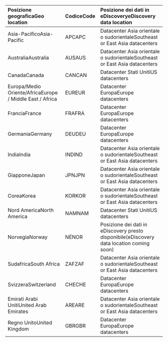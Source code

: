 
|  <span data-ttu-id="c29df-101">Posizione geografica</span><span class="sxs-lookup"><span data-stu-id="c29df-101">Geo location</span></span>               |  <span data-ttu-id="c29df-102">Codice</span><span class="sxs-lookup"><span data-stu-id="c29df-102">Code</span></span>  |  <span data-ttu-id="c29df-103">Posizione dei dati in eDiscovery</span><span class="sxs-lookup"><span data-stu-id="c29df-103">eDiscovery data location</span></span>        |
|:----------------------------|:-------|:---------------------------------|
|<span data-ttu-id="c29df-104">Asia-Pacifico</span><span class="sxs-lookup"><span data-stu-id="c29df-104">Asia-Pacific</span></span>                 |<span data-ttu-id="c29df-105">APC</span><span class="sxs-lookup"><span data-stu-id="c29df-105">APC</span></span>     |<span data-ttu-id="c29df-106">Datacenter Asia orientale o sudorientale</span><span class="sxs-lookup"><span data-stu-id="c29df-106">Southeast or East Asia datacenters</span></span>|
|<span data-ttu-id="c29df-107">Australia</span><span class="sxs-lookup"><span data-stu-id="c29df-107">Australia</span></span>                    |<span data-ttu-id="c29df-108">AUS</span><span class="sxs-lookup"><span data-stu-id="c29df-108">AUS</span></span>     |<span data-ttu-id="c29df-109">Datacenter Asia orientale o sudorientale</span><span class="sxs-lookup"><span data-stu-id="c29df-109">Southeast or East Asia datacenters</span></span>|
|<span data-ttu-id="c29df-110">Canada</span><span class="sxs-lookup"><span data-stu-id="c29df-110">Canada</span></span>                       |<span data-ttu-id="c29df-111">CAN</span><span class="sxs-lookup"><span data-stu-id="c29df-111">CAN</span></span>     |<span data-ttu-id="c29df-112">Datacenter Stati Uniti</span><span class="sxs-lookup"><span data-stu-id="c29df-112">US datacenters</span></span>                    |
|<span data-ttu-id="c29df-113">Europa/Medio Oriente/Africa</span><span class="sxs-lookup"><span data-stu-id="c29df-113">Europe / Middle East / Africa</span></span>|<span data-ttu-id="c29df-114">EUR</span><span class="sxs-lookup"><span data-stu-id="c29df-114">EUR</span></span>     |<span data-ttu-id="c29df-115">Datacenter Europa</span><span class="sxs-lookup"><span data-stu-id="c29df-115">Europe datacenters</span></span>                |
|<span data-ttu-id="c29df-116">Francia</span><span class="sxs-lookup"><span data-stu-id="c29df-116">France</span></span>                       |<span data-ttu-id="c29df-117">FRA</span><span class="sxs-lookup"><span data-stu-id="c29df-117">FRA</span></span>     |<span data-ttu-id="c29df-118">Datacenter Europa</span><span class="sxs-lookup"><span data-stu-id="c29df-118">Europe datacenters</span></span>                |
|<span data-ttu-id="c29df-119">Germania</span><span class="sxs-lookup"><span data-stu-id="c29df-119">Germany</span></span>                      |<span data-ttu-id="c29df-120">DEU</span><span class="sxs-lookup"><span data-stu-id="c29df-120">DEU</span></span>     |<span data-ttu-id="c29df-121">Datacenter Europa</span><span class="sxs-lookup"><span data-stu-id="c29df-121">Europe datacenters</span></span>                |
|<span data-ttu-id="c29df-122">India</span><span class="sxs-lookup"><span data-stu-id="c29df-122">India</span></span>                        |<span data-ttu-id="c29df-123">IND</span><span class="sxs-lookup"><span data-stu-id="c29df-123">IND</span></span>     |<span data-ttu-id="c29df-124">Datacenter Asia orientale o sudorientale</span><span class="sxs-lookup"><span data-stu-id="c29df-124">Southeast or East Asia datacenters</span></span>|
|<span data-ttu-id="c29df-125">Giappone</span><span class="sxs-lookup"><span data-stu-id="c29df-125">Japan</span></span>                        |<span data-ttu-id="c29df-126">JPN</span><span class="sxs-lookup"><span data-stu-id="c29df-126">JPN</span></span>     |<span data-ttu-id="c29df-127">Datacenter Asia orientale o sudorientale</span><span class="sxs-lookup"><span data-stu-id="c29df-127">Southeast or East Asia datacenters</span></span>|
|<span data-ttu-id="c29df-128">Corea</span><span class="sxs-lookup"><span data-stu-id="c29df-128">Korea</span></span>                        |<span data-ttu-id="c29df-129">KOR</span><span class="sxs-lookup"><span data-stu-id="c29df-129">KOR</span></span>     |<span data-ttu-id="c29df-130">Datacenter Asia orientale o sudorientale</span><span class="sxs-lookup"><span data-stu-id="c29df-130">Southeast or East Asia datacenters</span></span>|
|<span data-ttu-id="c29df-131">Nord America</span><span class="sxs-lookup"><span data-stu-id="c29df-131">North America</span></span>                |<span data-ttu-id="c29df-132">NAM</span><span class="sxs-lookup"><span data-stu-id="c29df-132">NAM</span></span>     |<span data-ttu-id="c29df-133">Datacenter Stati Uniti</span><span class="sxs-lookup"><span data-stu-id="c29df-133">US datacenters</span></span>                    |
|<span data-ttu-id="c29df-134">Norvegia</span><span class="sxs-lookup"><span data-stu-id="c29df-134">Norway</span></span>                       |<span data-ttu-id="c29df-135">NÉ</span><span class="sxs-lookup"><span data-stu-id="c29df-135">NOR</span></span>     |<span data-ttu-id="c29df-136">Posizione dei dati in eDiscovery presto disponibile</span><span class="sxs-lookup"><span data-stu-id="c29df-136">(eDiscovery data location coming soon)</span></span>|
|<span data-ttu-id="c29df-137">Sudafrica</span><span class="sxs-lookup"><span data-stu-id="c29df-137">South Africa</span></span>                 |<span data-ttu-id="c29df-138">ZAF</span><span class="sxs-lookup"><span data-stu-id="c29df-138">ZAF</span></span>     |<span data-ttu-id="c29df-139">Datacenter Asia orientale o sudorientale</span><span class="sxs-lookup"><span data-stu-id="c29df-139">Southeast or East Asia datacenters</span></span>|
|<span data-ttu-id="c29df-140">Svizzera</span><span class="sxs-lookup"><span data-stu-id="c29df-140">Switzerland</span></span>                  |<span data-ttu-id="c29df-141">CHE</span><span class="sxs-lookup"><span data-stu-id="c29df-141">CHE</span></span>     |<span data-ttu-id="c29df-142">Datacenter Europa</span><span class="sxs-lookup"><span data-stu-id="c29df-142">Europe datacenters</span></span>                |
|<span data-ttu-id="c29df-143">Emirati Arabi Uniti</span><span class="sxs-lookup"><span data-stu-id="c29df-143">United Arab Emirates</span></span>         |<span data-ttu-id="c29df-144">ARE</span><span class="sxs-lookup"><span data-stu-id="c29df-144">ARE</span></span>     |<span data-ttu-id="c29df-145">Datacenter Asia orientale o sudorientale</span><span class="sxs-lookup"><span data-stu-id="c29df-145">Southeast or East Asia datacenters</span></span>|
|<span data-ttu-id="c29df-146">Regno Unito</span><span class="sxs-lookup"><span data-stu-id="c29df-146">United Kingdom</span></span>               |<span data-ttu-id="c29df-147">GBR</span><span class="sxs-lookup"><span data-stu-id="c29df-147">GBR</span></span>     |<span data-ttu-id="c29df-148">Datacenter Europa</span><span class="sxs-lookup"><span data-stu-id="c29df-148">Europe datacenters</span></span>                |
